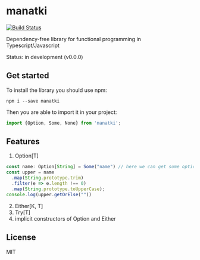 # manatki

[![Build Status](https://travis-ci.org/eakarpov/manatki.svg?branch=master)](https://travis-ci.org/eakarpov/manatki)

Dependency-free library for functional programming in Typescript/Javascript

Status: in development (v0.0.0)

## Get started

To install the library you should use npm:

```
npm i --save manatki
```

Then you are able to import it in your project:

```typescript
import {Option, Some, None} from 'manatki';
```

## Features

1. Option[T]

```typescript
const name: Option[String] = Some("name") // here we can get some optional value from outside
const upper = name
  .map(String.prototype.trim)
  .filter(e => e.length !== 0)
  .map(String.prototype.toUpperCase);
console.log(upper.getOrElse(""))
```

2. Either[K, T]
3. Try[T]
4. implicit constructors of Option and Either

## License

MIT
